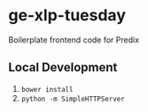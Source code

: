 # ge-xlp-tuesday
Boilerplate frontend code for Predix

## Local Development

1. `bower install`
2. `python -m SimpleHTTPServer`
